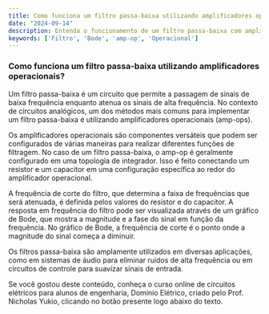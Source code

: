 ```yaml
---
title: Como funciona um filtro passa-baixa utilizando amplificadores operacionais?
date: "2024-09-14"
description: Entenda o funcionamento de um filtro passa-baixa com amplificadores operacionais no contexto de circuitos analógicos.
keywords: ['Filtro', 'Bode', 'amp-op', 'Operacional']
---
```


### Como funciona um filtro passa-baixa utilizando amplificadores operacionais?

Um filtro passa-baixa é um circuito que permite a passagem de sinais de baixa frequência enquanto atenua os sinais de alta frequência. No contexto de circuitos analógicos, um dos métodos mais comuns para implementar um filtro passa-baixa é utilizando amplificadores operacionais (amp-ops).

Os amplificadores operacionais são componentes versáteis que podem ser configurados de várias maneiras para realizar diferentes funções de filtragem. No caso de um filtro passa-baixa, o amp-op é geralmente configurado em uma topologia de integrador. Isso é feito conectando um resistor e um capacitor em uma configuração específica ao redor do amplificador operacional.

A frequência de corte do filtro, que determina a faixa de frequências que será atenuada, é definida pelos valores do resistor e do capacitor. A resposta em frequência do filtro pode ser visualizada através de um gráfico de Bode, que mostra a magnitude e a fase do sinal em função da frequência. No gráfico de Bode, a frequência de corte é o ponto onde a magnitude do sinal começa a diminuir.

Os filtros passa-baixa são amplamente utilizados em diversas aplicações, como em sistemas de áudio para eliminar ruídos de alta frequência ou em circuitos de controle para suavizar sinais de entrada.

Se você gostou deste conteúdo, conheça o curso online de circuitos elétricos para alunos de engenharia, Domínio Elétrico, criado pelo Prof. Nicholas Yukio, clicando no botão presente logo abaixo do texto.